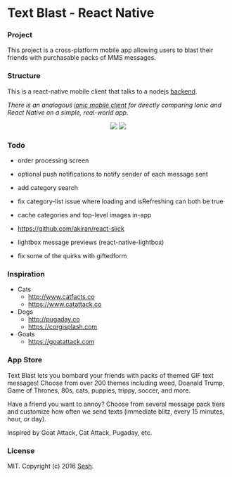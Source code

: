 # Text Blast - React Native

### Project

This project is a cross-platform mobile app allowing users to blast their friends with purchasable packs of MMS messages.

### Structure

This is a react-native mobile client that talks to a nodejs [backend](https://github.com/SeshApp/text-blast).

*There is an analogous [ionic mobile client](https://github.com/SeshApp/text-blast-ionic) for directly comparing Ionic and React Native on a simple, real-world app.*

<p align="center">
  <img src="http://a5.mzstatic.com/us/r30/Purple69/v4/fb/c8/0f/fbc80f3b-38f1-42df-318a-beb8b5412c8b/screen322x572.jpeg"/>
  <img src="http://a1.mzstatic.com/us/r30/Purple69/v4/d0/43/31/d0433147-9553-4cdd-9a43-2586b941dad1/screen322x572.jpeg"/>
</p>

### Todo

* order processing screen
* optional push notifications to notify sender of each message sent

* add category search
* fix category-list issue where loading and isRefreshing can both be true
* cache categories and top-level images in-app

* https://github.com/akiran/react-slick
* lightbox message previews (react-native-lightbox)
* fix some of the quirks with giftedform

### Inspiration

* Cats
  * http://www.catfacts.co
  * https://www.catattack.co
* Dogs
  * http://pugaday.co
  * https://corgisplash.com
* Goats
  * https://goatattack.com

### App Store

Text Blast lets you bombard your friends with packs of themed GIF text messages! Choose from over 200 themes including weed, Doanald Trump, Game of Thrones, 80s, cats, puppies, trippy, soccer, and more.

Have a friend you want to annoy? Choose from several message pack tiers and customize how often we send texts (immediate blitz, every 15 minutes, hour, or day).

Inspired by Goat Attack, Cat Attack, Pugaday, etc.

### License

MIT. Copyright (c) 2016 [Sesh](http://seshapp.com).
